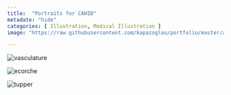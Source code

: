 ```yaml
---
title:  "Portraits for CAHID"
metadate: "hide"
categories: [ Illustration, Medical Illustration ]
image: "https://raw.githubusercontent.com/kapazoglou/portfolio/master/assets/images/item/drw_2.png"

---
```


![vasculature](https://raw.githubusercontent.com/kapazoglou/portfolio/master/assets/images/item/med_2.png)

![ecorche](https://raw.githubusercontent.com/kapazoglou/portfolio/master/assets/images/item/drw_5.png)

![tupper](https://raw.githubusercontent.com/kapazoglou/portfolio/master/assets/images/item/drw_4.png)

